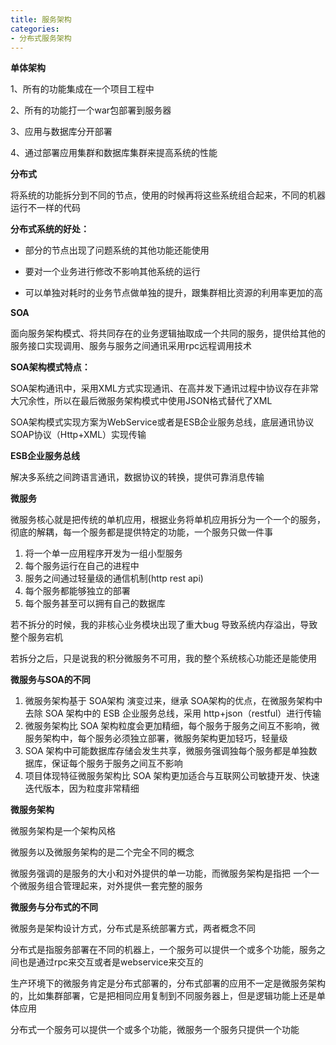 ```yaml
---
title: 服务架构
categories: 
- 分布式服务架构
---
```


**单体架构**

1、所有的功能集成在一个项目工程中

2、所有的功能打一个war包部署到服务器

3、应用与数据库分开部署

4、通过部署应用集群和数据库集群来提高系统的性能

**分布式**

将系统的功能拆分到不同的节点，使用的时候再将这些系统组合起来，不同的机器运行不一样的代码

**分布式系统的好处：**

- 部分的节点出现了问题系统的其他功能还能使用

- 要对一个业务进行修改不影响其他系统的运行

- 可以单独对耗时的业务节点做单独的提升，跟集群相比资源的利用率更加的高

**SOA**

面向服务架构模式、将共同存在的业务逻辑抽取成一个共同的服务，提供给其他的服务接口实现调用、服务与服务之间通讯采用rpc远程调用技术

**SOA架构模式特点：**

SOA架构通讯中，采用XML方式实现通讯、在高并发下通讯过程中协议存在非常大冗余性，所以在最后微服务架构模式中使用JSON格式替代了XML

SOA架构模式实现方案为WebService或者是ESB企业服务总线，底层通讯协议SOAP协议（Http+XML）实现传输

**ESB企业服务总线**

解决多系统之间跨语言通讯，数据协议的转换，提供可靠消息传输

**微服务**

微服务核心就是把传统的单机应用，根据业务将单机应用拆分为一个一个的服务，彻底的解耦，每一个服务都是提供特定的功能，一个服务只做一件事

1.  将一个单一应用程序开发为一组小型服务 
2.  每个服务运行在自己的进程中 
3.  服务之间通过轻量级的通信机制(http rest api) 
4.  每个服务都能够独立的部署 
5.  每个服务甚至可以拥有自己的数据库 

若不拆分的时候，我的非核心业务模块出现了重大bug 导致系统内存溢出，导致整个服务宕机

若拆分之后，只是说我的积分微服务不可用，我的整个系统核心功能还是能使用

**微服务与SOA的不同**

1.  微服务架构基于 SOA架构 演变过来，继承 SOA架构的优点，在微服务架构中去除 SOA 架构中的 ESB 企业服务总线，采用 http+json（restful）进行传输 
2.  微服务架构比 SOA 架构粒度会更加精细，每个服务于服务之间互不影响，微服务架构中，每个服务必须独立部署，微服务架构更加轻巧，轻量级 
3.  SOA 架构中可能数据库存储会发生共享，微服务强调独每个服务都是单独数据库，保证每个服务于服务之间互不影响 
4.  项目体现特征微服务架构比 SOA 架构更加适合与互联网公司敏捷开发、快速迭代版本，因为粒度非常精细 

**微服务架构**

微服务架构是一个架构风格

微服务以及微服务架构的是二个完全不同的概念

微服务强调的是服务的大小和对外提供的单一功能，而微服务架构是指把 一个一个微服务组合管理起来，对外提供一套完整的服务

**微服务与分布式的不同**

微服务是架构设计方式，分布式是系统部署方式，两者概念不同

分布式是指服务部署在不同的机器上，一个服务可以提供一个或多个功能，服务之间也是通过rpc来交互或者是webservice来交互的

生产环境下的微服务肯定是分布式部署的，分布式部署的应用不一定是微服务架构的，比如集群部署，它是把相同应用复制到不同服务器上，但是逻辑功能上还是单体应用

分布式一个服务可以提供一个或多个功能，微服务一个服务只提供一个功能
